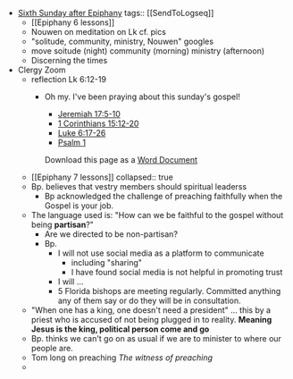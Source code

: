 - [Sixth Sunday after Epiphany](https://www.lectionarypage.net/YearC_RCL/Epiphany/CEpi6_RCL.html)
  tags:: [[SendToLogseq]]
	- [[Epiphany 6 lessons]]
	- Nouwen on meditation on Lk cf. pics
	- "solitude, community, ministry, Nouwen" googles
	- move soitude (night) community (morning) ministry (afternoon)
	- Discerning the times
- Clergy Zoom
	- reflection Lk 6:12-19
		- Oh my. I've been praying about this sunday's gospel!
		  
		  * [Jeremiah 17:5-10](https://www.lectionarypage.net/YearC_RCL/Epiphany/CEpi6_RCL.html#ot1)
		  * [1 Corinthians 15:12-20](https://www.lectionarypage.net/YearC_RCL/Epiphany/CEpi6_RCL.html#nt1)
		  * [Luke 6:17-26](https://www.lectionarypage.net/YearC_RCL/Epiphany/CEpi6_RCL.html#gsp1)
		  * [Psalm 1](https://www.lectionarypage.net/YearC_RCL/Epiphany/CEpi6_RCL.html#ps1)
		  
		  Download this page as a [Word Document](https://www.lectionarypage.net/YearC_RCL/Epiphany/CEpi6_RCL.docx)
	- [[Epiphany 7 lessons]]
	  collapsed:: true
	- Bp. believes that vestry members should spiritual leaderss
		- Bp acknowledged the challenge of preaching faithfully when the Gospel is your job.
	- The language used is: "How can we be faithful to the gospel without being **partisan**?"
		- Are we directed to be non-partisan?
		- Bp.
			- I will not use social media as a platform to communicate
				- including "sharing"
				- I have found social media is not helpful in promoting trust
			- I will ...
			- 5 Florida bishops are meeting regularly. Committed anything any of them say or do they will be in consultation.
	- "When one has a king, one doesn't need a president" ... this by a priest who is accused of not being plugged in to reality. **Meaning Jesus is the king, political person come and go**
	- Bp. thinks we can't go on as usual if we are to minister to where our people are.
	- Tom long on preaching *The witness of preaching*
	-